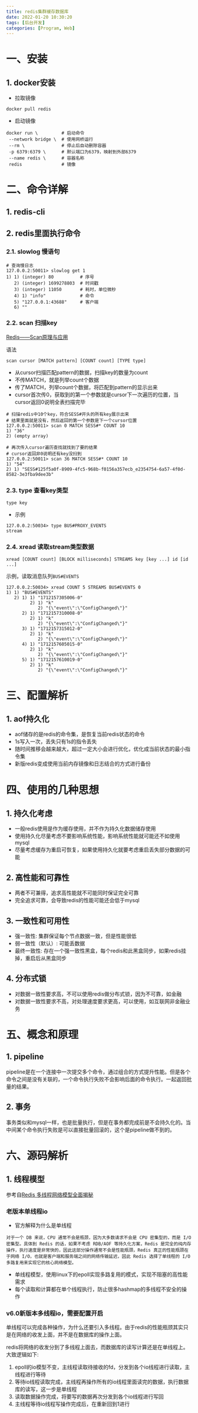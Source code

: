 ```yaml
---
title: redis集群缓存数据库
date: 2022-01-20 10:30:20
tags: [后台开发]
categories: [Program, Web]
---
```


# 一、安装

## 1. docker安装

- 拉取镜像

```shell
docker pull redis
```

- 启动镜像

```shell
docker run \         # 启动命令
 --network bridge \  # 使用网桥运行
 --rm \              # 停止后自动删除容器
 -p 6379:6379 \      # 默认端口为6379，映射到外部6379
 --name redis \      # 容器名称
 redis               # 镜像
```

# 二、命令详解

## 1. redis-cli

## 2. redis里面执行命令

### 2.1. slowlog 慢语句

```shell
# 查询慢日志
127.0.0.2:50011> slowlog get 1
1) 1) (integer) 80          # 序号
   2) (integer) 1699278803  # 时间戳
   3) (integer) 11050       # 耗时，单位微秒
   4) 1) "info"             # 命令
   5) "127.0.0.1:43688"     # 客户端
   6) ""
```

### 2.2. scan 扫描key

[Redis——Scan原理与应用](https://blog.csdn.net/weixin_41605937/article/details/115353252)

语法

```shell
scan cursor [MATCH pattern] [COUNT count] [TYPE type]
```

- 从cursor扫描匹配pattern的数据，扫描key的数量为count
- 不传MATCH，就是列举count个数据
- 传了MATCH，列举count个数据，将匹配到pattern的显示出来
- cursor首次传0，获取到的第一个参数就是cursor下一次遍历的位置，当cursor返回0说明全表扫描完毕

```shell
# 扫描redis中10个key，符合SESS#开头的所有key展示出来
# 结果里面就是没有，然后返回的第一个参数是下一个cursor位置
127.0.0.2:50011> scan 0 MATCH SESS#* COUNT 10
1) "36"
2) (empty array)

# 再次传入cursor遍历查找就找到了要的结果
# cursor返回非0说明还有key没扫到
127.0.0.2:50011> scan 36 MATCH SESS#* COUNT 10
1) "54"
2) 1) "SESS#125f5a0f-8909-4fc5-968b-f0156a357ecb_e2354754-6a57-4f0d-8582-3e3fba9dee3b"
```

### 2.3. type 查看key类型

```shell
type key
```

- 示例

```shell
127.0.0.2:50034> type BUS#PROXY_EVENTS
stream
```

### 2.4. xread 读取stream类型数据

```shell
xread [COUNT count] [BLOCK milliseconds] STREAMS key [key ...] id [id ...]
```

示例，读取消息队列`BUS#EVENTS`

```shell
127.0.0.2:50034> xread COUNT 5 STREAMS BUS#EVENTS 0
1) 1) "BUS#EVENTS"
   2) 1) 1) "1712157305006-0"
         2) 1) "k"
            2) "{\"event\":\"ConfigChanged\"}"
      2) 1) "1712157310008-0"
         2) 1) "k"
            2) "{\"event\":\"ConfigChanged\"}"
      3) 1) "1712157315012-0"
         2) 1) "k"
            2) "{\"event\":\"ConfigChanged\"}"
      4) 1) "1712157605015-0"
         2) 1) "k"
            2) "{\"event\":\"ConfigChanged\"}"
      5) 1) "1712157610019-0"
         2) 1) "k"
            2) "{\"event\":\"ConfigChanged\"}"
```

# 三、配置解析

## 1. aof持久化

- aof储存的是redis的命令集，是恢复当前redis状态的命令
- 1s写入一次，丢失只有1s的指令丢失
- 随时间推移会越来越大，超过一定大小会进行优化，优化成当前状态的最小指令集
- 新版redis变成使用当前内存镜像和日志结合的方式进行备份

# 四、使用的几种思想

## 1. 持久化考虑

- 一般redis使用是作为缓存使用，并不作为持久化数据储存使用
- 使用持久化尽量考虑不要影响系统性能，影响系统性能就可能还不如使用mysql
- 尽量考虑缓存为重启可恢复，如果使用持久化就要考虑重启丢失部分数据的可能

## 2. 高性能和可靠性

- 两者不可兼得，追求高性能就不可能同时保证完全可靠
- 完全追求可靠，会导致redis的性能可能还会低于mysql

## 3. 一致性和可用性

- 强一致性: 集群保证每个节点数据一致，但是性能很低
- 弱一致性（默认）: 可能丢数据
- 最终一致性: 存在一个强一致性黑盒，每个redis和此黑盒同步，如果redis挂掉，重启后从黑盒同步

## 4. 分布式锁

- 对数据一致性要求高，不可以使用redis做分布式锁，因为不可靠，如金融
- 对数据一致性要求不高，对处理速度要求更高，可以使用，如互联网非金融业务

# 五、概念和原理

## 1. pipeline

pipeline是在一个连接中一次提交多个命令，通过组合的方式提升性能。但是各个命令之间是没有关联的，一个命令执行失败不会影响后面的命令执行。一起返回批量的结果。

## 2. 事务

事务类似和mysql一样，也是批量执行，但是在事务都完成前是不会持久化的。当中间某个命令执行失败是可以直接批量回滚的，这个是pipeline做不到的。


# 六、源码解析

## 1. 线程模型

参考自[Redis 多线程网络模型全面揭秘](https://zhuanlan.zhihu.com/p/356059845)

### 老版本单线程io

- 官方解释为什么是单线程

```
对于一个 DB 来说，CPU 通常不会是瓶颈，因为大多数请求不会是 CPU 密集型的，而是 I/O 密集型。具体到 Redis 的话，如果不考虑 RDB/AOF 等持久化方案，Redis 是完全的纯内存操作，执行速度是非常快的，因此这部分操作通常不会是性能瓶颈，Redis 真正的性能瓶颈在于网络 I/O，也就是客户端和服务端之间的网络传输延迟，因此 Redis 选择了单线程的 I/O 多路复用来实现它的核心网络模型。
```

- 单线程模型，使用linux下的epoll实现多路复用的模式，实现不阻塞的高性能需求
- 每个读取和计算都在单个线程执行，防止很多hashmap的多线程不安全的操作

### v6.0新版本多线程io，需要配置开启

单线程可以完成各种操作，为什么还要引入多线程。由于redis的性能瓶颈其实只是在网络的收发上面，并不是在数据库的操作上面。

redis将网络的收发分到了多线程上面去，而数据库的读写计算还是在单线程上。大致逻辑如下:

1. epoll的io模型不变，主线程读取待接收的fd，分发到各个io线程进行读取，主线程进行等待
2. 等待io线程读取完成，主线程再操作所有的io线程里面读完的数据，执行数据库的读写，这一步是单线程
3. 读取数据操作完成，将要写的数据再次分发到各个io线程进行写回
4. 主线程等待io线程写操作完成后，在重新回到1进行
